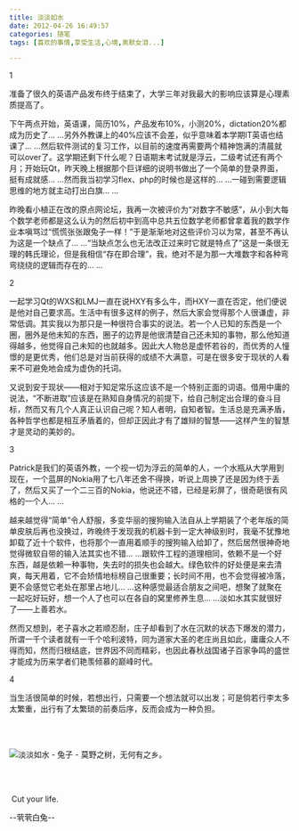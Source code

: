 ```yaml
---
title: 淡淡如水
date: 2012-04-26 16:49:57
categories: 随笔
tags: [喜欢的事情,享受生活,心境,男默女泪...]

---
```

1

准备了很久的英语产品发布终于结束了，大学三年对我最大的影响应该算是心理素质提高了。

下午两点开始，英语课，简历10%，产品发布10%，小测20%，dictation20%都成为历史了... ...另外外教课上的40%应该不会差，似乎意味着本学期IT英语也结课了... ...然后软件测试的复习工作，以目前的速度再需要两个精神饱满的清晨就可以over了。这学期还剩下什么呢？日语期末考试就是浮云，二级考试还有两个月；开始玩Qt，昨天晚上根据那个巨详细的说明书做出了一个简单的登录界面，挺有成就感... ...然而我当初学习flex、php的时候也是这样的... ...一碰到需要逻辑思维的地方就主动打出白旗... ...

昨晚看小植正在改的原点网论坛，我再一次被评价为“对数字不敏感”，从小到大每个数学老师都是这么认为的然后初中到高中总共五位数学老师都曾拿着我的数学作业本嗔骂过“慌慌张张跟兔子一样！”于是渐渐地对这些评价习以为常，甚至不再认为这是一个缺点了... ...“当缺点怎么也无法改正过来时它就是特点了”这是一条很无理的韩氏理论，但是我相信“存在即合理”，我，绝对不是为那一大堆数字和各种弯弯绕绕的逻辑而存在的... ...

2

一起学习Qt的WXS和LMJ一直在说HXY有多么牛，而HXY一直在否定，他们便说是他对自己要求高。生活中有很多这样的例子，然后大家会觉得那个人很谦虚，非常低调。其实我以为那只是一种很符合事实的说法。若一个人已知的东西是一个圈，圈外是他未知的东西，圈子的边界是他很清楚自己还未知的事物，那么他知道得越多，他觉得自己未知的也就越多。因此大人物总是虚怀若谷的，而优秀的人憧憬的是更优秀，他们总是对当前获得的成绩不大满意，可是在很多安于现状的人看来不可避免地会成为虚伪的托词。

又说到安于现状——相对于知足常乐这应该不是一个特别正面的词语。借用中庸的说法，“不断进取”应该是在熟知自身情况的前提下，给自己制定出合理的奋斗目标，然而又有几个人真正认识自己呢？知人者明，自知者智。生活总是充满矛盾，各种哲学也都是相互矛盾着的，但却正因此才有了雄辩的智慧——这样产生的智慧才是灵动的美妙的。

3

Patrick是我们的英语外教，一个视一切为浮云的简单的人，一个水瓶从大学用到现在，一个蓝屏的Nokia用了七八年还舍不得换，听说上周换了还是因为终于丢了，然后又买了一个二三百的Nokia，他说还不错，已经是彩屏了，很奇葩很有风格的一个人... ...

越来越觉得“简单”令人舒服，多变华丽的搜狗输入法自从上学期装了个老年版的简单皮肤后再也没换过，昨晚终于发现我的机器卡到一定大神级别时，我毫不犹豫地卸载了近十个软件，也将那个一直用着顺手的搜狗输入给卸了，然后居然很神奇地觉得微软自带的输入法其实也不错... ...跟软件工程的道理相同，依赖不是一个好东西，越是依赖一种事物，失去时的损失也会越大。绿色软件的好处便是来去清爽，每天用着，它不会矫情地标榜自己很重要；长时间不用，也不会觉得被冷落，更不会感觉它老处在那里占地儿... ...这种感觉最适合朋友之间吧，想聚了就聚在一起吃好玩好，想一个人了也可以在各自的窝里修养生息... ...淡如水其实就很好了——上善若水。

然而又想到，老子喜水之若顺忍耐，庄子却看到了水在沉默的状态下爆发的潜力，所谓一千个读者就有一千个哈利波特，同为道家大圣的老庄尚且如此，庸庸众人不得而知，然而归根结底，世界因不同而精彩，也因此春秋战国诸子百家争鸣的盛世才能成为历来学者们艳羡倾慕的巅峰时代。

4

当生活很简单的时候，若想出行，只需要一个想法就可以出发；可是倘若行李太多太繁重，出行有了太繁琐的前奏后序，反而会成为一种负担。

<br /><br />

![淡淡如水 - 兔子 - 莫野之树，无何有之乡。](1074671461098550448.jpg)

<br /><br />

 Cut your life.

--茕茕白兔--
